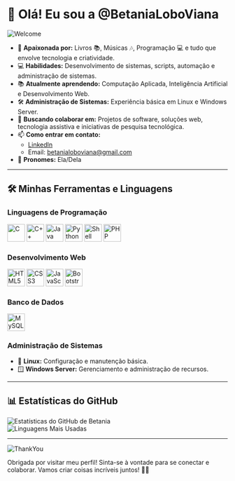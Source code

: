# 🌸 Olá! Eu sou a @BetaniaLoboViana  

![Welcome](https://user-images.githubusercontent.com/99263590/196820950-39b89756-9722-4a63-b801-e1df29bc4d06.gif)  

- 🐾 **Apaixonada por:** Livros 📚, Músicas 🎶, Programação 💻 e tudo que envolve tecnologia e criatividade.  
- 💻 **Habilidades:** Desenvolvimento de sistemas, scripts, automação e administração de sistemas.  
- 📚 **Atualmente aprendendo:** Computação Aplicada, Inteligência Artificial e Desenvolvimento Web.  
- 🛠️ **Administração de Sistemas:** Experiência básica em Linux e Windows Server.  
- 🤝 **Buscando colaborar em:** Projetos de software, soluções web, tecnologia assistiva e iniciativas de pesquisa tecnológica.  
- 📫 **Como entrar em contato:**  
  - [LinkedIn](https://www.linkedin.com/in/betânia-lobo-viana-8003281a4)  
  - Email: betanialoboviana@gmail.com  
- 🌼 **Pronomes:** Ela/Dela  

---

## 🛠️ Minhas Ferramentas e Linguagens  

### **Linguagens de Programação**  
<img src="https://cdn.jsdelivr.net/gh/devicons/devicon/icons/c/c-original.svg" style="width:40px;height:40px;" alt="C"/>  
<img src="https://cdn.jsdelivr.net/gh/devicons/devicon/icons/cplusplus/cplusplus-original.svg" style="width:40px;height:40px;" alt="C++"/>  
<img src="https://cdn.jsdelivr.net/gh/devicons/devicon/icons/java/java-original.svg" style="width:40px;height:40px;" alt="Java"/>  
<img src="https://cdn.jsdelivr.net/gh/devicons/devicon/icons/python/python-original.svg" style="width:40px;height:40px;" alt="Python"/>  
<img src="https://cdn.jsdelivr.net/gh/devicons/devicon/icons/bash/bash-original.svg" style="width:40px;height:40px;" alt="Shell Bash"/>  
<img src="https://cdn.jsdelivr.net/gh/devicons/devicon/icons/php/php-original.svg" style="width:40px;height:40px;" alt="PHP"/>  

### **Desenvolvimento Web**  
<img src="https://cdn.jsdelivr.net/gh/devicons/devicon/icons/html5/html5-original.svg" style="width:40px;height:40px;" alt="HTML5"/>  
<img src="https://cdn.jsdelivr.net/gh/devicons/devicon/icons/css3/css3-original.svg" style="width:40px;height:40px;" alt="CSS3"/>  
<img src="https://cdn.jsdelivr.net/gh/devicons/devicon/icons/javascript/javascript-original.svg" style="width:40px;height:40px;" alt="JavaScript"/>  
<img src="https://cdn.jsdelivr.net/gh/devicons/devicon/icons/bootstrap/bootstrap-original.svg" style="width:40px;height:40px;" alt="Bootstrap"/>  

### **Banco de Dados**  
<img src="https://cdn.jsdelivr.net/gh/devicons/devicon/icons/mysql/mysql-original.svg" style="width:40px;height:40px;" alt="MySQL"/>  

### **Administração de Sistemas**  
- 🐧 **Linux:** Configuração e manutenção básica.  
- 🪟 **Windows Server:** Gerenciamento e administração de recursos.  

---

## 📊 Estatísticas do GitHub  

![Estatísticas do GitHub de Betania](https://github-readme-stats.vercel.app/api?username=BetaniaLoboViana&show_icons=true&theme=cute)  
![Linguagens Mais Usadas](https://github-readme-stats.vercel.app/api/top-langs/?username=BetaniaLoboViana&layout=compact&theme=cute)  

---

![ThankYou](https://user-images.githubusercontent.com/99263590/196821181-43f0c03a-bcb1-46af-8012-5c1c0e04b087.gif)  

Obrigada por visitar meu perfil! Sinta-se à vontade para se conectar e colaborar. Vamos criar coisas incríveis juntos! 🌸✨  




<!---
BetaniaLoboViana/BetaniaLoboViana is a ✨ special ✨ repository because its `README.md` (this file) appears on your GitHub profile.
You can click the Preview link to take a look at your changes.
--->
